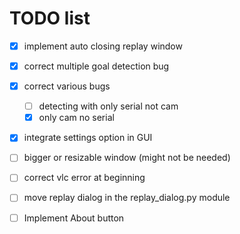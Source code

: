 # TODO list

- [x] implement auto closing replay window
- [x] correct multiple goal detection bug
- [x] correct various bugs
  - [ ] detecting with only serial not cam
  - [x] only cam no serial
- [x] integrate settings option in GUI
- [ ] bigger or resizable window (might not be needed)
- [ ] correct vlc error at beginning
- [ ] move replay dialog in the replay_dialog.py module
- [ ] Implement About button

